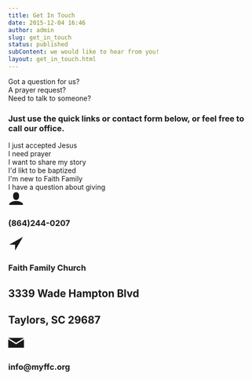 ```yaml
---
title: Get In Touch
date: 2015-12-04 16:46
author: admin
slug: get_in_touch
status: published
subContent: we would like to hear from you!
layout: get_in_touch.html
---
```

<section class="cf">
  <div class="fl w-100 w-33-l tc link dim br1 ph3 pv2 mb2 dib white bg-green ttu">Got a question for us?</div>
  <div class="fl w-100 w-33-l tc link dim br1 ph3 pv2 mb2 dib white bg-green ttu">A prayer request?</div>
  <div class="fl w-100 w-33-l tc link dim br1 ph3 pv2 mb2 dib white bg-green ttu">Need to talk to someone?</div>
</section>
<section class="cf">
	<h3>Just use the quick links or contact form below, or feel free to call our office.</h3>
</section>
<section class="cf">
  <div class="fl w-100 w-33-l tc link dim br1 ph3 pv2 mb2 dib white bg-green ttu">I just accepted Jesus</div>
  <div class="fl w-100 w-33-l tc link dim br1 ph3 pv2 mb2 dib white bg-green ttu">I need prayer</div>
  <div class="fl w-100 w-33-l tc link dim br1 ph3 pv2 mb2 dib white bg-green ttu">I want to share my story</div>
</section>
<section class="cf">
  <div class="fl w-100 w-33-l tc link dim br1 ph3 pv2 mb2 dib white bg-green ttu">I'd likt to be baptized</div>
  <div class="fl w-100 w-33-l tc link dim br1 ph3 pv2 mb2 dib white bg-green ttu">I'm new to Faith Family</div>
  <div class="fl w-100 w-33-l tc link dim br1 ph3 pv2 mb2 dib white bg-green ttu">I have a question about giving</div>
</section>
<section>
<div class="dt-ns dt--fixed-ns">
  <div class="dtc-ns tc pv1 bg-black-05">
    <article class="mw5 center bg-white br3 pa3 pa1-ns mv3 ba b--black-10">
      <div class="tc">
        <svg id="user" xmlns="http://www.w3.org/2000/svg" viewBox="0 0 32 32" width="32" height="32" fill="currentcolor">
          <path d="M10 8 A6 6 0 0 1 22 8 L22 12 A6 6 0 0 1 10 12 z M2 26 C3 23 10 20 14 20 L18 20 C22 20 29 23 30 26 L30 28 L2 28 z"></path>
        </svg>
        <h1 class="f5 mb2">(864)244-0207</h1>
      </div>
    </article>
  </div>
  <div class="dtc-ns tc pv1 bg-black-05">
    <article class="mw5 center bg-white br3 pa3 pa1-ns mv3 ba b--black-10">
      <div class="tc">
        <svg id="geolocation" xmlns="http://www.w3.org/2000/svg" viewBox="0 0 32 32" width="32" height="32" fill="currentcolor">
          <path d="M2 18 L30 2 L14 30 L14 18z"></path>
        </svg>
        <h1 class="f5 mb2">Faith Family Church</h1>
        <h2 class="f6 mb2">3339 Wade Hampton Blvd</h2>
        <h2 class="f6 mb2">Taylors, SC 29687</h2>
      </div>
    </article>
  </div>
  <div class="dtc-ns tc pv1 bg-black-05">
    <article class="mw5 center bg-white br3 pa3 pa1-ns mv3 ba b--black-10">
      <div class="tc">
        <svg id="mail" xmlns="http://www.w3.org/2000/svg" viewBox="0 0 32 32" width="32" height="32" fill="currentcolor">
          <path d="M0 6 L16 16 L32 6 z M0 9 L0 26 L32 26 L32 9 L16 19 z"></path>
        </svg>
        <h1 class="f5 mb2">info@myffc.org</h1>
      </div>
    </article>
  </div>
</div>
</section>
